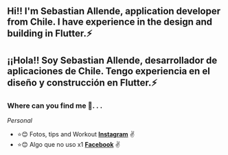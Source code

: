 ## Hi!! I'm Sebastian Allende, application developer from Chile. I have experience in the design and building in Flutter.⚡

## ¡¡Hola!! Soy Sebastian Allende, desarrollador de aplicaciones de Chile. Tengo experiencia en el diseño y construcción en Flutter.⚡

### Where can you find me 💬. . .

_Personal_


* :star::blush: Fotos, tips and Workout **[Instagram](https://www.instagram.com/Ssebv_)** :v:
* :star::blush: Algo que no uso x1 **[Facebook](https://facebook.com/SebaAllende77)** :v:







